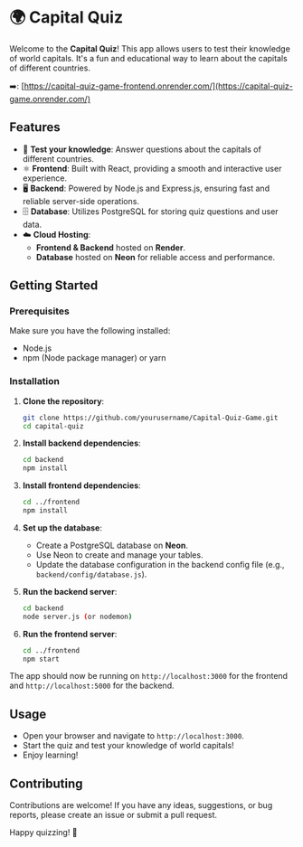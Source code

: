 # 🌍 Capital Quiz

Welcome to the **Capital Quiz**! This app allows users to test their knowledge of world capitals. It's a fun and educational way to learn about the capitals of different countries.

➡️: [https://capital-quiz-game-frontend.onrender.com/](https://capital-quiz-game.onrender.com/)

## Features

- 📝 **Test your knowledge**: Answer questions about the capitals of different countries.
- ⚛️ **Frontend**: Built with React, providing a smooth and interactive user experience.
- 🖥️ **Backend**: Powered by Node.js and Express.js, ensuring fast and reliable server-side operations.
- 🗄️ **Database**: Utilizes PostgreSQL for storing quiz questions and user data.
- ☁️ **Cloud Hosting**: 
  - **Frontend & Backend** hosted on **Render**.
  - **Database** hosted on **Neon** for reliable access and performance.

## Getting Started

### Prerequisites

Make sure you have the following installed:

- Node.js
- npm (Node package manager) or yarn

### Installation

1. **Clone the repository**:
    ```bash
    git clone https://github.com/yourusername/Capital-Quiz-Game.git
    cd capital-quiz
    ```

2. **Install backend dependencies**:
    ```bash
    cd backend
    npm install
    ```

3. **Install frontend dependencies**:
    ```bash
    cd ../frontend
    npm install
    ```

4. **Set up the database**:
    - Create a PostgreSQL database on **Neon**.
    - Use Neon to create and manage your tables.
    - Update the database configuration in the backend config file (e.g., `backend/config/database.js`).

5. **Run the backend server**:
    ```bash
    cd backend
    node server.js (or nodemon)
    ```

6. **Run the frontend server**:
    ```bash
    cd ../frontend
    npm start
    ```

The app should now be running on `http://localhost:3000` for the frontend and `http://localhost:5000` for the backend.

## Usage

- Open your browser and navigate to `http://localhost:3000`.
- Start the quiz and test your knowledge of world capitals!
- Enjoy learning!

## Contributing

Contributions are welcome! If you have any ideas, suggestions, or bug reports, please create an issue or submit a pull request.

Happy quizzing! 🎉

